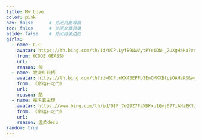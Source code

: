 ```yaml
---
title: My Love
color: pink
nav: false		# 关闭页面导航
toc: false		# 关闭文章目录
aside: false	# 关闭目录边栏
girls:
  - name: C.C.
    avatar: https://th.bing.com/th/id/OIP.LyfB9NwVytPYeiDN-_2UXgHaHa?rs=1&pid=ImgDetMain
    from: 《CODE GEASS》
    url: 
    reason: 帅
  - name: 牧濑红莉栖
    avatar: https://th.bing.com/th?id=OIP.oKX43EPFb3EmCMKXBtpiOAHaKS&w=312&h=200&c=12&rs=1&qlt=99&o=6&pid=13.1
    from: 《命运石之门》
    url: 
    reason: 酷
  - name: 椎名真由理
    avatar: https://www.bing.com/th/id/OIP.7e29Z7FaXDKxu1Qvj677iAHaEK?w=290&h=215&c=8&rs=1&qlt=90&o=6&pid=3.1&rm=2
    from: 《命运石之门》
    url: 
    reason: 温柔desu
random: true
---
```


<YunGirls :girls="frontmatter.girls" :random="frontmatter.random" />